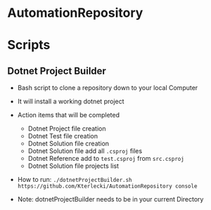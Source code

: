 # AutomationRepository

# Scripts

## Dotnet Project Builder
- Bash script to clone a repository down to your local Computer
- It will install a working dotnet project
- Action items that will be completed
  - Dotnet Project file creation
  - Dotnet Test file creation
  - Dotnet Solution file creation
  - Dotnet Solution file add all `.csproj` files
  - Dotnet Reference add to `test.csproj` from `src.csproj`
  - Dotnet Solution file projects list

- How to run: `./dotnetProjectBuilder.sh https://github.com/Kterlecki/AutomationRepository console`
- Note: dotnetProjectBuilder needs to be in your current Directory
